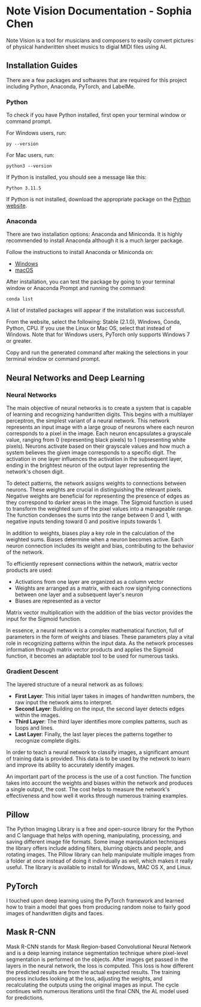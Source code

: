 # Note Vision Documentation - Sophia Chen

Note Vision is a tool for musicians and composers to easily convert pictures of physical handwritten sheet musics to digial MIDI files using AI. 

## Installation Guides
There are a few packages and softwares that are required for this project including Python, Anaconda, PyTorch, and LabelMe. 

### Python

To check if you have Python installed, first open your terminal window or command prompt. 

For Windows users, run:

```
py --version
```

For Mac users, run: 

```
python3 --version
```

If Python is installed, you should see a message like this:

```
Python 3.11.5
```

If Python is not installed, download the appropriate package on the [Python website](https://www.python.org/downloads/windows/).


### Anaconda
There are two installation options: Anaconda and Miniconda. It is highly recommended to install Anaconda although it is a much larger package. 

Follow the instructions to install Anaconda or Miniconda on:
- [Windows](https://docs.conda.io/projects/conda/en/latest/user-guide/install/windows.html)
- [macOS](https://docs.conda.io/projects/conda/en/latest/user-guide/install/macos.html)

After installation, you can test the package by going to your terminal window or Anaconda Prompt and running the command:

```
conda list
```

A list of installed packages will appear if the installation was successfull. 

From the website, select the following: Stable (2.1.0), Windows, Conda, Python, CPU. If you use the Linux or Mac OS, select that instead of Windows. Note that for Windows users, PyTorch only supports Windows 7 or greater. 

Copy and run the generated command after making the selections in your terminal window or command prompt.

## Neural Networks and Deep Learning

### Neural Networks
The main objective of neural networks is to create a system that is capable of learning and recognizing handwritten digits. This begins with a multilayer perceptron, the simplest variant of a neural network. This network represents an input image with a large group of neurons where each neuron corresponds to a pixel in the image. Each neuron encapsulates a grayscale value, ranging from 0 (representing black pixels) to 1 (representing white pixels). Neurons activate based on their grayscale values and how much a system believes the given image corresponds to a specific digit. The activation in one layer influences the activation in the subsequent layer, ending in the brightest neuron of the output layer representing the network's chosen digit. 

To detect patterns, the network assigns weights to connections between neurons. These weights are crucial in distinguishing the relevant pixels. Negative weights are beneficial for representing the presence of edges as they correspond to darker areas in the image. The Sigmoid function is used to transform the weighted sum of the pixel values into a manageable range. The function condenses the sums into the range between 0 and 1, with negative inputs tending toward 0 and positive inputs towards 1.

In addition to weights, biases play a key role in the calculation of the weighted sums. Biases determine when a neuron becomes active. Each neuron connection includes its weight and bias, contributing to the behavior of the network. 

To efficiently represent connections within the network, matrix vector products are used: 

- Activations from one layer are organized as a column vector
- Weights are arranged as a matrix, with each row signifying connections between one layer and a subsequent layer's neuron
- Biases are represented as a vector

Matrix vector multiplication with the addition of the bias vector provides the input for the Sigmoid function. 

In essence, a neural network is a complex mathematical function, full of parameters in the form of weights and biases. These parameters play a vital role in recognizing patterns within the input data. As the network processes information through matrix vector products and applies the Sigmoid function, it becomes an adaptable tool to be used for numerous tasks.

### Gradient Descent

The layered structure of a neural network as as follows:

- **First Layer**: This initial layer takes in images of handwritten numbers, the raw input the network aims to interpret.
- **Second Layer**: Building on the input, the second layer detects edges within the images.
- **Third Layer**: The third layer identifies more complex patterns, such as loops and lines.
- **Last Layer**: Finally, the last layer pieces the patterns together to recognize complete digits.

In order to teach a neural network to classify images, a significant amount of training data is provided. This data is to be used by the network to learn and improve its ability to accurately identify images. 

An important part of the process is the use of a cost function. The function takes into account the weights and biases within the network and produces a single output, the cost. The cost helps to measure the network's effectiveness and how well it works through numerous training examples.

<!-- - The algorithm for computing the gradients efficiently is called backpropagation. -->

## Pillow
The Python Imaging Library is a free and open-source library for the Python and C language that helps with opening, manipulating, processing, and saving different image file formats. Some image manipulation techniques the library offers include adding filters, blurring objects and people, and rotating images. The Pillow library can help manipulate multiple images from a folder at once instead of doing it individually as well, which makes it really useful. The library is available to install for Windows, MAC OS X, and Linux.

## PyTorch
I touched upon deep learning using the PyTorch framework and learned how to train a model that goes from producing random noise to fairly good images of handwritten digits and faces.

## Mask R-CNN
Mask R-CNN stands for Mask Region-based Convolutional Neural Network and is a deep learning instance segmentation technique where pixel-level segmentation is performed on the objects. After images get passed in the layers in the neural network, the loss is computed. This loss is how different the predicted results are from the actual expected results. The training process includes looking at the loss, adjusting the weights, and recalculating the outputs using the original images as input. The cycle continues with numerous iterations until the final CNN, the AL model used for predictions. 

